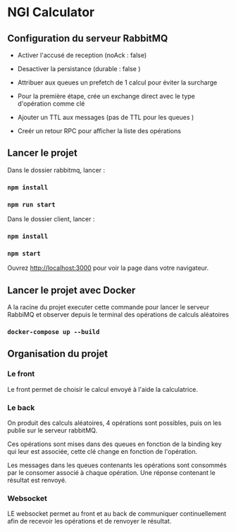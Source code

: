 # NGI Calculator 


## Configuration du serveur RabbitMQ

- Activer l'accusé de reception (noAck : false)

- Desactiver la persistance (durable : false )

- Attribuer aux queues un prefetch de 1 calcul pour éviter la surcharge

- Pour la première étape, crée un exchange direct avec le type d'opération comme clé

- Ajouter un TTL aux messages (pas de TTL pour les queues )

- Creér un retour RPC pour afficher la liste des opérations

## Lancer le projet 

Dans le dossier rabbitmq, lancer :
### `npm install`
### `npm run start`


Dans le dossier client, lancer :
### `npm install`
### `npm start`

Ouvrez [http://localhost:3000](http://localhost:3000) pour voir la page dans votre navigateur.

## Lancer le projet avec Docker 

A la racine du projet executer cette commande pour lancer le serveur RabbiMQ et observer depuis le terminal des opérations de calculs aléatoires

### `docker-compose up --build`

## Organisation du projet

### Le front

Le front permet de choisir le calcul envoyé à l'aide la calculatrice.

### Le back

On produit des calculs aléatoires, 4 opérations sont possibles, puis on les publie sur le serveur rabbitMQ.

Ces opérations sont mises dans des queues en fonction de la binding key qui leur est associée, cette clé change en fonction de l'opération.

Les messages dans les queues contenants les opérations sont consommés par le consomer associé à chaque opération. Une réponse contenant le résultat est renvoyé.

### Websocket

LE websocket permet au front et au back de communiquer continuellement afin de recevoir les opérations et de renvoyer le résultat.